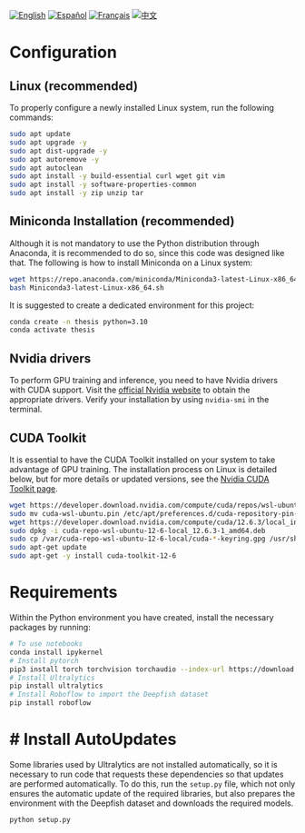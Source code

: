 [![English](https://img.shields.io/badge/lang-English-blue)](README.md)
[![Español](https://img.shields.io/badge/lang-Español-green)](README.es.md)
[![Français](https://img.shields.io/badge/lang-Français-yellow)](README.fr.md)
[![中文](https://img.shields.io/badge/lang-中文-red)](README.zh.md)

# Configuration
## Linux (recommended)
To properly configure a newly installed Linux system, run the following commands:
```bash
sudo apt update
sudo apt upgrade -y
sudo apt dist-upgrade -y
sudo apt autoremove -y
sudo apt autoclean
sudo apt install -y build-essential curl wget git vim
sudo apt install -y software-properties-common
sudo apt install -y zip unzip tar
```

## Miniconda Installation (recommended)
Although it is not mandatory to use the Python distribution through Anaconda, it is recommended to do so, since this code was designed like that. The following is how to install Miniconda on a Linux system:
```bash
wget https://repo.anaconda.com/miniconda/Miniconda3-latest-Linux-x86_64.sh
bash Miniconda3-latest-Linux-x86_64.sh
```

It is suggested to create a dedicated environment for this project:
```bash
conda create -n thesis python=3.10
conda activate thesis
```

## Nvidia drivers
To perform GPU training and inference, you need to have Nvidia drivers with CUDA support. Visit the [official Nvidia website](https://www.nvidia.com) to obtain the appropriate drivers. Verify your installation by using ``nvidia-smi`` in the terminal.

## CUDA Toolkit
It is essential to have the CUDA Toolkit installed on your system to take advantage of GPU training. The installation process on Linux is detailed below, but for more details or updated versions, see the [Nvidia CUDA Toolkit page](https://developer.nvidia.com/cuda-downloads).
```bash
wget https://developer.download.nvidia.com/compute/cuda/repos/wsl-ubuntu/x86_64/cuda-wsl-ubuntu.pin
sudo mv cuda-wsl-ubuntu.pin /etc/apt/preferences.d/cuda-repository-pin-600
wget https://developer.download.nvidia.com/compute/cuda/12.6.3/local_installers/cuda-repo-wsl-ubuntu-12-6-local_12.6.3-1_amd64.deb
sudo dpkg -i cuda-repo-wsl-ubuntu-12-6-local_12.6.3-1_amd64.deb
sudo cp /var/cuda-repo-wsl-ubuntu-12-6-local/cuda-*-keyring.gpg /usr/share/keyrings/
sudo apt-get update
sudo apt-get -y install cuda-toolkit-12-6
```

# Requirements
Within the Python environment you have created, install the necessary packages by running:
```bash
# To use notebooks
conda install ipykernel
# Install pytorch
pip3 install torch torchvision torchaudio --index-url https://download.pytorch.org/whl/cu124
# Install Ultralytics
pip install ultralytics
# Install Roboflow to import the Deepfish dataset
pip install roboflow
```

# # Install AutoUpdates
Some libraries used by Ultralytics are not installed automatically, so it is necessary to run code that requests these dependencies so that updates are performed automatically. To do this, run the ``setup.py`` file, which not only ensures the automatic update of the required libraries, but also prepares the environment with the Deepfish dataset and downloads the required models.
```bash
python setup.py
```
